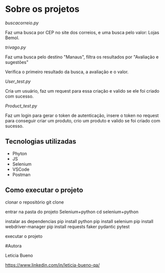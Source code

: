 # Sobre os projetos


_buscacorreio.py_

Faz uma busca por CEP no site dos correios, e uma busca pelo valor: Lojas Bemol.



_trivago.py_

Faz uma busca pelo destino "Manaus", filtra os resultados por "Avaliação e sugestões"

Verifica o primeiro resultado da busca, a avaliação e o valor.


_User_test.py_

Cria um usuário, faz um request para essa criação e valido se ele foi criado com sucesso.


_Product_test.py_

Faz um login para gerar o token de autenticação, insere o token no request para conseguir criar um produto, crio um produto e valido se foi criado com sucesso.


## Tecnologias utilizadas
- Phyton
- JS
- Selenium
- VSCode
- Postman


## Como executar o projeto

clonar o repositório
git clone

entrar na pasta do projeto Selenium+python
cd selenium+python

instalar as dependencias
pip install python
pip install selenium
pip install webdriver-manager
pip install requests faker pydantic pytest


executar o projeto


#Autora

Leticia Bueno

https://www.linkedin.com/in/leticia-bueno-qa/
